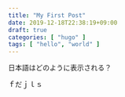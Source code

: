 ```yaml
---
title: "My First Post"
date: 2019-12-18T22:38:19+09:00
draft: true
categories: [ "hugo" ]
tags: [ "hello", "world" ]
---
```






日本語はどのように表示される？



ｆだｊｌｓ
